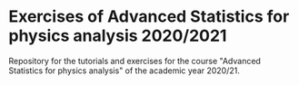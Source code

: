 # Exercises of Advanced Statistics for physics analysis 2020/2021
Repository for the tutorials and exercises for the course "Advanced Statistics for physics analysis" of the academic year 2020/21.
